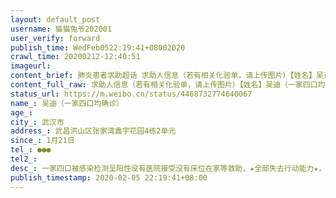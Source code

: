 ```yaml
---
layout: default_post
username: 猫猫兔爷202001
user_verify: forward
publish_time: WedFeb0522:19:41+08002020
crawl_time: 20200212-12:40:51
imageurl: 
content_brief: 肺炎患者求助超话 求助人信息（若有相关化验单，请上传图片）【姓名】吴迪（一家四口均确诊）【年龄】【所在城市】武汉市【所在小区、社区】武昌洪山区张家湾鑫宇花园4栋2单元【患病时间】1月21日【联系方式】●●●【其他紧急联系人】【病情描述】一家四口被感染检测呈阳性没有医院 ...全文
content_full_raw: 求助人信息（若有相关化验单，请上传图片）【姓名】吴迪（一家四口均确诊）【年龄】【所在城市】武汉市【所在小区、社区】武昌洪山区张家湾鑫宇花园4栋2单元【患病时间】1月21日【联系方式】●●●【其他紧急联系人】【病情描述】一家四口被感染检测呈阳性没有医院接受没有床位在家等救助，★全部失去行动能力★，尤其是父亲情况特别严重，今天下午高烧已经达到40℃了！吴笛，2月4日医院检查，2月5日确诊！父亲：吴楚和，1月31日至今体温一直38.9度，反复发烧，情况比较危急，医院就诊，一直未确诊，2月4日医院检查，2月5日确诊，今天下午高烧已经达到40℃了，医院仍无床位收治！母亲：尹春梅，1月28日，开始发烧，37.6度到38.4度，1月31日，到武汉市第七医院复诊，医生建议检测核酸，但需要等待试剂盒，2月4日医院检查，2月5日确诊，医院无床位收治！妻子粟婷，1月21日出现症状，1月25日下午，到医院取得检测报告，结果是疑似新型冠状病毒肺炎，2月4日医院检查，2月5日确诊！现无床位收治北京·西山美墅馆
status_url: https://m.weibo.cn/status/4468732774640067
name_: 吴迪（一家四口均确诊）
age_: 
city_: 武汉市
address_: 武昌洪山区张家湾鑫宇花园4栋2单元
since_: 1月21日
tel_: ●●●
tel2_: 
desc_: 一家四口被感染检测呈阳性没有医院接受没有床位在家等救助，★全部失去行动能力★，尤其是父亲情况特别严重，今天下午高烧已经达到40℃了！吴笛，2月4日医院检查，2月5日确诊！父亲吴楚和，1月31日至今体温一直38.9度，反复发烧，情况比较危急，医院就诊，一直未确诊，2月4日医院检查，2月5日确诊，今天下午高烧已经达到40℃了，医院仍无床位收治！母亲尹春梅，1月28日，开始发烧，37.6度到38.4度，1月31日，到武汉市第七医院复诊，医生建议检测核酸，但需要等待试剂盒，2月4日医院检查，2月5日确诊，医院无床位收治！妻子粟婷，1月21日出现症状，1月25日下午，到医院取得检测报告，结果是疑似新型冠状病毒肺炎，2月4日医院检查，2月5日确诊！现无床位收治北京·西山美墅馆
publish_timestamp: 2020-02-05 22:19:41+08:00
---
```

